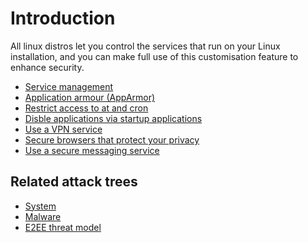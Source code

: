 # Introduction

All linux distros let you control the services that run on your Linux installation, and you can make full use of this 
customisation feature to enhance security. 

* [Service management](service-management.md)
* [Application armour (AppArmor)](apparmor.md)
* [Restrict access to at and cron](restrict-access.md)
* [Disble applications via startup applications](startup-applications.md)
* [Use a VPN service](vpn.md)
* [Secure browsers that protect your privacy](browsers.md)
* [Use a secure messaging service](messaging.md)

## Related attack trees

* [System](attack-trees:docs/system/README)
* [Malware](attack-trees:docs/malware/README)
* [E2EE threat model](https://tymyrddin.github.io/e2ee-threat-model/)
